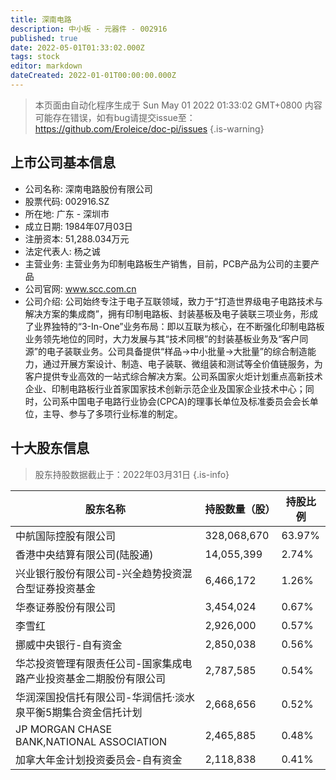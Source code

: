 ```yaml
---
title: 深南电路
description: 中小板 - 元器件 - 002916
published: true
date: 2022-05-01T01:33:02.000Z
tags: stock
editor: markdown
dateCreated: 2022-01-01T00:00:00.000Z
---
```


> 本页面由自动化程序生成于 Sun May 01 2022 01:33:02 GMT+0800
> 内容可能存在错误，如有bug请提交issue至：https://github.com/Eroleice/doc-pi/issues
{.is-warning}

## 上市公司基本信息
- 公司名称: 深南电路股份有限公司
- 股票代码: 002916.SZ
- 所在地: 广东 - 深圳市
- 成立日期: 1984年07月03日
- 注册资本: 51,288.034万元
- 法定代表人: 杨之诚
- 主营业务: 主营业务为印制电路板生产销售，目前，PCB产品为公司的主要产品
- 公司官网: www.scc.com.cn
- 公司介绍: 公司始终专注于电子互联领域，致力于“打造世界级电子电路技术与解决方案的集成商”，拥有印制电路板、封装基板及电子装联三项业务，形成了业界独特的“3-In-One”业务布局：即以互联为核心，在不断强化印制电路板业务领先地位的同时，大力发展与其“技术同根”的封装基板业务及“客户同源”的电子装联业务。公司具备提供“样品→中小批量→大批量”的综合制造能力，通过开展方案设计、制造、电子装联、微组装和测试等全价值链服务，为客户提供专业高效的一站式综合解决方案。公司系国家火炬计划重点高新技术企业、印制电路板行业首家国家技术创新示范企业及国家企业技术中心；同时，公司系中国电子电路行业协会(CPCA)的理事长单位及标准委员会会长单位，主导、参与了多项行业标准的制定。


## 十大股东信息
> 股东持股数据截止于：2022年03月31日
{.is-info}

| 股东名称 | 持股数量（股） | 持股比例 |
| --- | --- | --- |
| 中航国际控股有限公司 | 328,068,670 | 63.97% |
| 香港中央结算有限公司(陆股通) | 14,055,399 | 2.74% |
| 兴业银行股份有限公司-兴全趋势投资混合型证券投资基金 | 6,466,172 | 1.26% |
| 华泰证券股份有限公司 | 3,454,024 | 0.67% |
| 李雪红 | 2,926,000 | 0.57% |
| 挪威中央银行-自有资金 | 2,850,038 | 0.56% |
| 华芯投资管理有限责任公司-国家集成电路产业投资基金二期股份有限公司 | 2,787,585 | 0.54% |
| 华润深国投信托有限公司-华润信托·淡水泉平衡5期集合资金信托计划 | 2,668,656 | 0.52% |
| JP MORGAN CHASE BANK,NATIONAL ASSOCIATION | 2,465,885 | 0.48% |
| 加拿大年金计划投资委员会-自有资金 | 2,118,838 | 0.41% |




